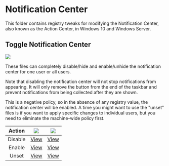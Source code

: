 # Notification Center

This folder contains registry tweaks for modifying the Notification Center, also known as the Action Center, in Windows 10 and Windows Server.

## Toggle Notification Center
![](https://img.shields.io/badge/Effective-Restart%20explorer.exe-brightgreen)

These files can completely disable/hide and enable/unhide the notification center for one user or all users.

Note that disabling the notification center will not stop notifications from appearing.  It will only remove the button from the end of the taskbar and prevent notifications from being collected after they are shown.

This is a negative policy, so in the absence of any registry value, the notification center will be enabled.  A time you might want to use the "unset" files is if you want to apply specific changes to individual users, but you need to eliminate the machine-wide policy first.

| Action | ![](https://img.shields.io/badge/Scope-Machine-orange) | ![](https://img.shields.io/badge/Scope-User-blue) |
| :--: | :--: | :--: |
| Disable | [View](NotificationCenter-machine-disable.reg) | [View](NotificationCenter-user-disable.reg)
| Enable | [View](NotificationCenter-machine-enable.reg) | [View](NotificationCenter-user-enable.reg)
| Unset | [View](NotificationCenter-machine-unset.reg) | [View](NotificationCenter-user-unset.reg)
